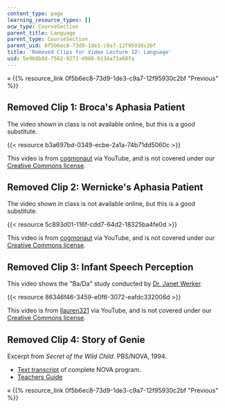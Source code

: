 ```yaml
---
content_type: page
learning_resource_types: []
ocw_type: CourseSection
parent_title: Language
parent_type: CourseSection
parent_uid: 0f5b6ec8-73d9-1de3-c9a7-12f95930c2bf
title: 'Removed Clips for Video Lecture 12: Language'
uid: 5e968b8d-7502-9271-d980-6134a73a68fa
---
```


« {{% resource_link 0f5b6ec8-73d9-1de3-c9a7-12f95930c2bf "Previous" %}}

Removed Clip 1: Broca's Aphasia Patient
---------------------------------------

The video shown in class is not available online, but this is a good substitute.

{{< resource b3a697bd-0349-ecbe-2a1a-74b71dd5060c >}}

This video is from [cogmonaut](http://www.youtube.com/user/cogmonaut) via YouTube, and is not covered under our [Creative Commons license](/terms/#cc).

Removed Clip 2: Wernicke's Aphasia Patient
------------------------------------------

The video shown in class is not available online, but this is a good substitute.

{{< resource 5c893d01-116f-cdd7-64d2-18325ba4fe0d >}}

This video is from [cogmonaut](http://www.youtube.com/user/cogmonaut) via YouTube, and is not covered under our [Creative Commons license](/terms/#cc).

Removed Clip 3: Infant Speech Perception
----------------------------------------

This video shows the "Ba/Da" study conducted by [Dr. Janet Werker](http://infantstudies.psych.ubc.ca/).

{{< resource 86346f46-3459-e0f6-3072-eafdc332006d >}}

This video is from [llauren321](http://www.youtube.com/user/llauren321) via YouTube, and is not covered under our [Creative Commons license](/terms/#cc).

Removed Clip 4: Story of Genie
------------------------------

Excerpt from _Secret of the Wild Child_. PBS/NOVA, 1994.

*   [Text transcript](http://www.pbs.org/wgbh/nova/transcripts/2112gchild.html) of complete NOVA program.
*   [Teachers Guide](http://www.pbs.org/wgbh/nova/teachers/programs/2112_wildchil.html)

« {{% resource_link 0f5b6ec8-73d9-1de3-c9a7-12f95930c2bf "Previous" %}}